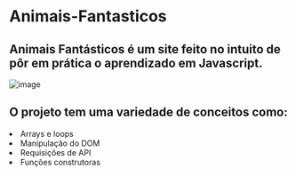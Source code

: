 # Animais-Fantasticos
## Animais Fantásticos é um site feito no intuito de pôr em prática o aprendizado em Javascript.


![image](https://user-images.githubusercontent.com/107445154/221278723-20fc7636-8e36-40dc-bbe0-d626e90c6310.png)


## O projeto tem uma variedade de conceitos como:


<li> Arrays e loops
<li>Manipulação do DOM
<li>Requisições de API
<li>Funções construtoras


